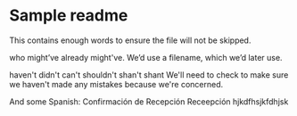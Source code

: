 # Sample readme

This contains enough words to ensure the file will not be skipped.

who might’ve already might've.
We’d use a filename, which we’d later use.

haven't didn't can't shouldn't shan't shant
We'll need to check to make sure we haven't made any mistakes because we're concerned.

And some Spanish:
Confirmación de Recepción
Receepción
hjkdfhsjkfdhjsk
